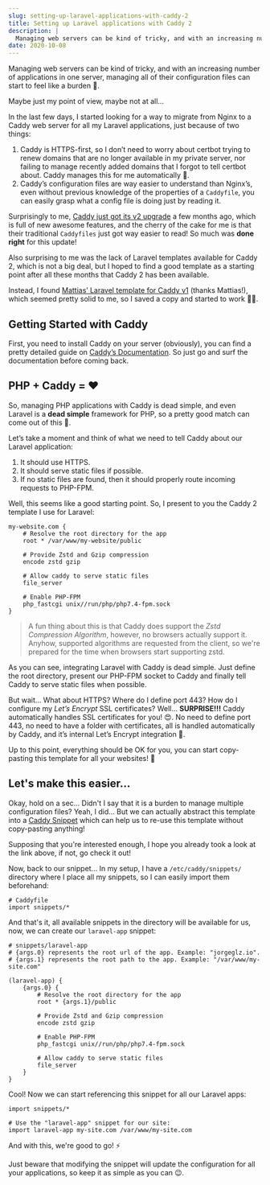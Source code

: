 ```yaml
---
slug: setting-up-laravel-applications-with-caddy-2
title: Setting up Laravel applications with Caddy 2
description: |
  Managing web servers can be kind of tricky, and with an increasing number of applications in one server, managing all of their configuration files can start to feel like a burden...
date: 2020-10-08
---
```


Managing web servers can be kind of tricky, and with an increasing number of
applications in one server, managing all of their configuration files can start
to feel like a burden 🥴.

Maybe just my point of view, maybe not at all...

In the last few days, I started looking for a way to migrate from Nginx to a
Caddy web server for all my Laravel applications, just because of two things:

1. Caddy is HTTPS-first, so I don’t need to worry about certbot trying to renew
   domains that are no longer available in my private server, nor failing to
   manage recently added domains that I forgot to tell certbot about. Caddy
   manages this for me automatically 💖.
2. Caddy’s configuration files are way easier to understand than Nginx’s, even
   without previous knowledge of the properties of a `Caddyfile`, you can easily
   grasp what a config file is doing just by reading it.

Surprisingly to me, [Caddy just got its v2 upgrade](https://caddyserver.com/v2)
a few months ago, which is full of new awesome features, and the cherry of the
cake for me is that their traditional `Caddyfiles` just got way easier to read!
So much was **done right** for this update!

Also surprising to me was the lack of Laravel templates available for Caddy 2,
which is not a big deal, but I hoped to find a good template as a starting point
after all these months that Caddy 2 has been available.

Instead, I found
[Mattias’ Laravel template for Caddy v1](https://ma.ttias.be/caddyfile-config-example-for-laravel/)
(thanks Mattias!), which seemed pretty solid to me, so I saved a copy and
started to work 👨‍💻.

## Getting Started with Caddy

First, you need to install Caddy on your server (obviously), you can find a
pretty detailed guide on [Caddy’s Documentation](https://caddyserver.com/docs/).
So just go and surf the documentation before coming back.

## PHP + Caddy = ❤️

So, managing PHP applications with Caddy is dead simple, and even Laravel is a
**dead simple** framework for PHP, so a pretty good match can come out of this
👀.

Let’s take a moment and think of what we need to tell Caddy about our Laravel
application:

1. It should use HTTPS.
2. It should serve static files if possible.
3. If no static files are found, then it should properly route incoming requests
   to PHP-FPM.

Well, this seems like a good starting point. So, I present to you the Caddy 2
template I use for Laravel:

```
my-website.com {
    # Resolve the root directory for the app
    root * /var/www/my-website/public

    # Provide Zstd and Gzip compression
    encode zstd gzip

    # Allow caddy to serve static files
    file_server

    # Enable PHP-FPM
    php_fastcgi unix//run/php/php7.4-fpm.sock
}
```

> A fun thing about this is that Caddy does support the _Zstd Compression
> Algorithm_, however, no browsers actually support it. Anyhow, supported
> algorithms are requested from the client, so we're prepared for the time when
> browsers start supporting zstd.

As you can see, integrating Laravel with Caddy is dead simple. Just define the
root directory, present our PHP-FPM socket to Caddy and finally tell Caddy to
serve static files when possible.

But wait... What about HTTPS? Where do I define port 443? How do I configure my
_Let’s Encrypt_ SSL certificates? Well... **SURPRISE!!!** Caddy automatically
handles SSL certificates for you! 😍. No need to define port 443, no
need to have a folder with certificates, all is handled automatically by Caddy,
and it’s internal Let’s Encrypt integration 🥳.

Up to this point, everything should be OK for you, you can start copy-pasting
this template for all your websites! 🚀

## Let's make this easier...

Okay, hold on a sec... Didn't I say that it is a burden to manage multiple
configuration files? Yeah, I did... But we can actually abstract this template
into a [Caddy Snippet](https://caddyserver.com/docs/caddyfile/concepts#snippets)
which can help us to re-use this template without copy-pasting anything!

Supposing that you're interested enough, I hope you already took a look at the
link above, if not, go check it out!

Now, back to our snippet... In my setup, I have a `/etc/caddy/snippets/`
directory where I place all my snippets, so I can easily import them beforehand:

```
# Caddyfile
import snippets/*
```

And that's it, all available snippets in the directory will be available for us,
now, we can create our `laravel-app` snippet:

```
# snippets/laravel-app
# {args.0} represents the root url of the app. Example: "jorgeglz.io".
# {args.1} represents the root path to the app. Example: "/var/www/my-site.com"

(laravel-app) {
    {args.0} {
        # Resolve the root directory for the app
        root * {args.1}/public

        # Provide Zstd and Gzip compression
        encode zstd gzip

        # Enable PHP-FPM
        php_fastcgi unix//run/php/php7.4-fpm.sock

        # Allow caddy to serve static files
        file_server
    }
}
```

Cool! Now we can start referencing this snippet for all our Laravel apps:

```
import snippets/*

# Use the "laravel-app" snippet for our site:
import laravel-app my-site.com /var/www/my-site.com
```

And with this, we're good to go! ⚡

Just beware that modifying the snippet will update the configuration for all
your applications, so keep it as simple as you can 😉.

